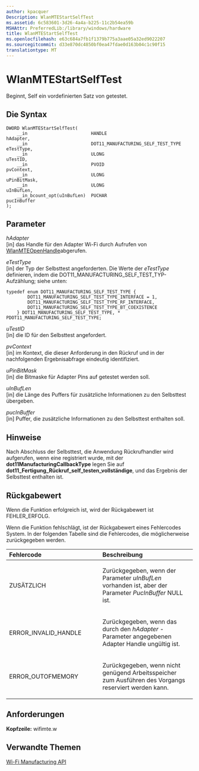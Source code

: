 ```yaml
---
author: kpacquer
Description: WlanMTEStartSelfTest
ms.assetid: 6c583601-3d26-4a4a-b225-11c2b54ea59b
MSHAttr: PreferredLib:/library/windows/hardware
title: WlanMTEStartSelfTest
ms.openlocfilehash: e63c684a7fb1f1379b775a3aae05a32ed9022207
ms.sourcegitcommit: d33e870dc4850bf0ea47fdae0d163b04c1c90f15
translationtype: MT
---
```

# <a name="wlanmtestartselftest"></a>WlanMTEStartSelfTest


Beginnt, Self ein vordefinierten Satz von getestet.

## <a name="span-idsyntaxspanspan-idsyntaxspanspan-idsyntaxspansyntax"></a><span id="Syntax"></span><span id="syntax"></span><span id="SYNTAX"></span>Die Syntax


``` syntax
DWORD WlanMTEStartSelfTest(
    __in                        HANDLE                              hAdapter,
    __in                        DOT11_MANUFACTURING_SELF_TEST_TYPE  eTestType,
    __in                        ULONG                               uTestID,
    __in                        PVOID                               pvContext,
    __in                        ULONG                               uPinBitMask,
    __in                        ULONG                               uInBufLen,
    __in_bcount_opt(uInBufLen)  PUCHAR                              pucInBuffer
);
```

## <a name="span-idparametersspanspan-idparametersspanspan-idparametersspanparameters"></a><span id="Parameters"></span><span id="parameters"></span><span id="PARAMETERS"></span>Parameter


<span id="hAdapter"></span><span id="hadapter"></span><span id="HADAPTER"></span>*hAdapter*  
\[in\] das Handle für den Adapter Wi-Fi durch Aufrufen von [WlanMTEOpenHandle](wlanmteopenhandle.md)abgerufen.

<span id="eTestType"></span><span id="etesttype"></span><span id="ETESTTYPE"></span>*eTestType*  
\[in\] der Typ der Selbsttest angeforderten. Die Werte der *eTestType* definieren, indem die DOT11\_MANUFACTURING\_SELF\_TEST\_TYP-Aufzählung; siehe unten:

``` syntax
typedef enum DOT11_MANUFACTURING_SELF_TEST_TYPE {
        DOT11_MANUFACTURING_SELF_TEST_TYPE_INTERFACE = 1,
        DOT11_MANUFACTURING_SELF_TEST_TYPE_RF_INTERFACE,
        DOT11_MANUFACTURING_SELF_TEST_TYPE_BT_COEXISTENCE
    } DOT11_MANUFACTURING_SELF_TEST_TYPE, * PDOT11_MANUFACTURING_SELF_TEST_TYPE;
```

<span id="uTestID"></span><span id="utestid"></span><span id="UTESTID"></span>*uTestID*  
\[in\] die ID für den Selbsttest angefordert.

<span id="pvContext"></span><span id="pvcontext"></span><span id="PVCONTEXT"></span>*pvContext*  
\[in\] im Kontext, die dieser Anforderung in den Rückruf und in der nachfolgenden Ergebnisabfrage eindeutig identifiziert.

<span id="uPinBitMask"></span><span id="upinbitmask"></span><span id="UPINBITMASK"></span>*uPinBitMask*  
\[in\] die Bitmaske für Adapter Pins auf getestet werden soll.

<span id="uInBufLen"></span><span id="uinbuflen"></span><span id="UINBUFLEN"></span>*uInBufLen*  
\[in\] die Länge des Puffers für zusätzliche Informationen zu den Selbsttest übergeben.

<span id="pucInBuffer"></span><span id="pucinbuffer"></span><span id="PUCINBUFFER"></span>*pucInBuffer*  
\[in\] Puffer, die zusätzliche Informationen zu den Selbsttest enthalten soll.

## <a name="span-idremarksspanspan-idremarksspanspan-idremarksspanremarks"></a><span id="Remarks"></span><span id="remarks"></span><span id="REMARKS"></span>Hinweise


Nach Abschluss der Selbsttest, die Anwendung Rückrufhandler wird aufgerufen, wenn eine registriert wurde, mit der **dot11ManufacturingCallbackType** legen Sie auf **dot11\_Fertigung\_Rückruf\_self\_testen\_vollständige**, und das Ergebnis der Selbsttest enthalten ist.

## <a name="span-idreturnvaluespanspan-idreturnvaluespanspan-idreturnvaluespanreturn-value"></a><span id="Return_Value"></span><span id="return_value"></span><span id="RETURN_VALUE"></span>Rückgabewert


Wenn die Funktion erfolgreich ist, wird der Rückgabewert ist FEHLER\_ERFOLG.

Wenn die Funktion fehlschlägt, ist der Rückgabewert eines Fehlercodes System. In der folgenden Tabelle sind die Fehlercodes, die möglicherweise zurückgegeben werden.

<table>
<colgroup>
<col width="50%" />
<col width="50%" />
</colgroup>
<thead>
<tr class="header">
<th align="left">Fehlercode</th>
<th align="left">Beschreibung</th>
</tr>
</thead>
<tbody>
<tr class="odd">
<td align="left"><p>ZUSÄTZLICH</p></td>
<td align="left"><p>Zurückgegeben, wenn der Parameter <em>uInBufLen</em> vorhanden ist, aber der Parameter <em>PucInBuffer</em> NULL ist.</p></td>
</tr>
<tr class="even">
<td align="left"><p>ERROR_INVALID_HANDLE</p></td>
<td align="left"><p>Zurückgegeben, wenn das durch den <em>hAdapter</em> -Parameter angegebenen Adapter Handle ungültig ist.</p></td>
</tr>
<tr class="odd">
<td align="left"><p>ERROR_OUTOFMEMORY</p></td>
<td align="left"><p>Zurückgegeben, wenn nicht genügend Arbeitsspeicher zum Ausführen des Vorgangs reserviert werden kann.</p></td>
</tr>
</tbody>
</table>

 

## <a name="span-idrequirementsspanspan-idrequirementsspanspan-idrequirementsspanrequirements"></a><span id="Requirements"></span><span id="requirements"></span><span id="REQUIREMENTS"></span>Anforderungen


**Kopfzeile:** wifimte.w

## <a name="span-idrelatedtopicsspanrelated-topics"></a><span id="related_topics"></span>Verwandte Themen


[Wi-Fi Manufacturing API](wi-fi-manufacturing-api.md)

 

 






